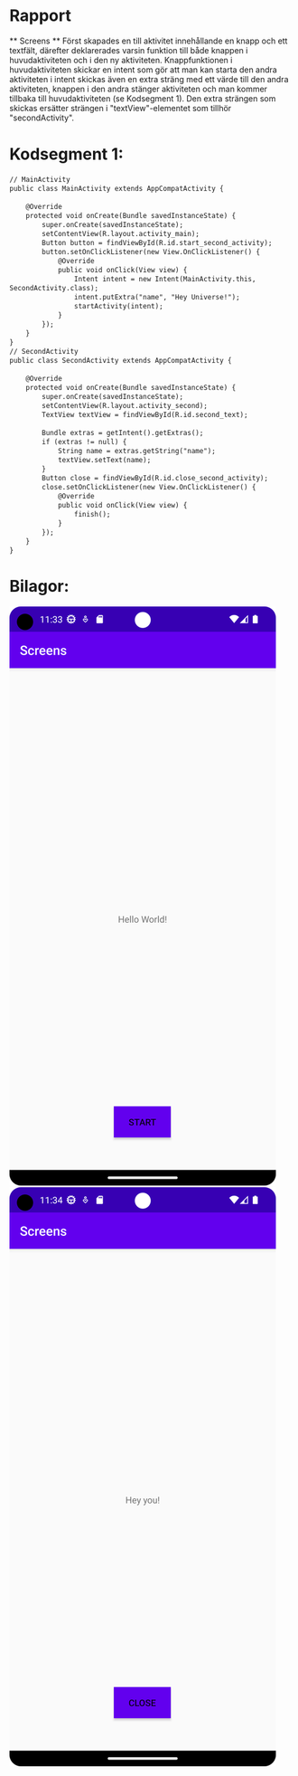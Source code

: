 
# Rapport

** Screens **
Först skapades en till aktivitet innehållande en knapp och ett textfält, därefter deklarerades varsin 
funktion till både knappen i huvudaktiviteten och i den ny aktiviteten. Knappfunktionen i 
huvudaktiviteten skickar en intent som gör att man kan starta den andra aktiviteten i intent skickas
även en extra sträng med ett värde till den andra aktiviteten, knappen i den andra stänger aktiviteten
och man kommer tillbaka till huvudaktiviteten (se Kodsegment 1). Den extra strängen som skickas 
ersätter strängen i "textView"-elementet som tillhör "secondActivity". 

# Kodsegment 1:
```
// MainActivity
public class MainActivity extends AppCompatActivity {

    @Override
    protected void onCreate(Bundle savedInstanceState) {
        super.onCreate(savedInstanceState);
        setContentView(R.layout.activity_main);
        Button button = findViewById(R.id.start_second_activity);
        button.setOnClickListener(new View.OnClickListener() {
            @Override
            public void onClick(View view) {
                Intent intent = new Intent(MainActivity.this, SecondActivity.class);
                intent.putExtra("name", "Hey Universe!");
                startActivity(intent);
            }
        });
    }
}
// SecondActivity
public class SecondActivity extends AppCompatActivity {

    @Override
    protected void onCreate(Bundle savedInstanceState) {
        super.onCreate(savedInstanceState);
        setContentView(R.layout.activity_second);
        TextView textView = findViewById(R.id.second_text);

        Bundle extras = getIntent().getExtras();
        if (extras != null) {
            String name = extras.getString("name");
            textView.setText(name);
        }
        Button close = findViewById(R.id.close_second_activity);
        close.setOnClickListener(new View.OnClickListener() {
            @Override
            public void onClick(View view) {
                finish();
            }
        });
    }
}
```

# Bilagor:
![](Screenshot_main.png)
![](Screenshot_second.png)